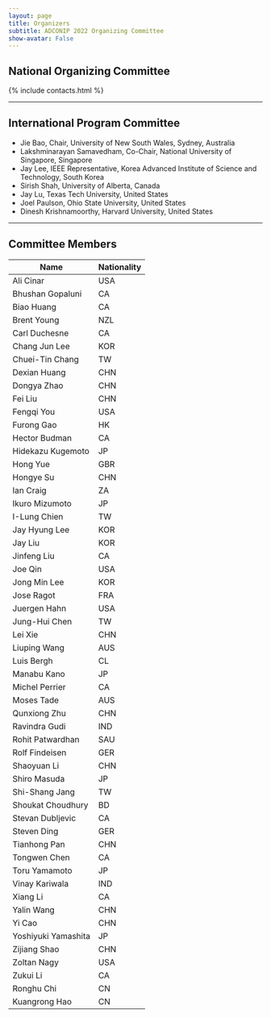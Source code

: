 ```yaml
---
layout: page
title: Organizers
subtitle: ADCONIP 2022 Organizing Committee
show-avatar: False
---
```

 
## National Organizing Committee

{% include contacts.html %}

---

## International Program Committee

- Jie Bao, Chair, University of New South Wales, Sydney, Australia
- Lakshminarayan Samavedham, Co-Chair, National University of Singapore, Singapore 
- Jay Lee, IEEE Representative, Korea Advanced Institute of Science and Technology, South Korea
- Sirish Shah, University of Alberta, Canada
- Jay Lu, Texas Tech University, United States
- Joel Paulson, Ohio State University, United States
- Dinesh Krishnamoorthy, Harvard University, United States

---

## Committee Members

| Name         | Nationality|
|---------------------|-----|
| Ali   Cinar         | USA |
| Bhushan Gopaluni    | CA  |
| Biao Huang          | CA  |
| Brent Young         | NZL |
| Carl Duchesne       | CA  |
| Chang Jun Lee       | KOR |
| Chuei-Tin Chang     | TW  |
| Dexian Huang        | CHN |
| Dongya Zhao         | CHN |
| Fei Liu             | CHN |
| Fengqi You          | USA |
| Furong Gao          | HK  |
| Hector Budman       | CA  |
| Hidekazu Kugemoto   | JP  |
| Hong Yue            | GBR |
| Hongye Su           | CHN |
| Ian Craig           | ZA  |
| Ikuro Mizumoto      | JP  |
| I-Lung Chien        | TW  |
| Jay Hyung Lee       | KOR |
| Jay Liu             | KOR |
| Jinfeng Liu         | CA  |
| Joe Qin             | USA |
| Jong Min Lee        | KOR |
| Jose Ragot          | FRA |
| Juergen Hahn        | USA |
| Jung-Hui Chen       | TW  |
| Lei Xie             | CHN |
| Liuping Wang        | AUS |
| Luis Bergh          | CL  |
| Manabu Kano         | JP  |
| Michel Perrier      | CA  |
| Moses Tade          | AUS |
| Qunxiong Zhu        | CHN |
| Ravindra Gudi       | IND |
| Rohit Patwardhan    | SAU |
| Rolf Findeisen      | GER |
| Shaoyuan Li         | CHN |
| Shiro Masuda        | JP  |
| Shi-Shang Jang      | TW  |
| Shoukat Choudhury   | BD  |
| Stevan Dubljevic    | CA  |
| Steven Ding         | GER |
| Tianhong Pan        | CHN |
| Tongwen Chen        | CA  |
| Toru Yamamoto       | JP  |
| Vinay Kariwala      | IND |
| Xiang Li            | CA  |
| Yalin Wang          | CHN |
| Yi Cao              | CHN |
| Yoshiyuki Yamashita | JP  |
| Zijiang Shao        | CHN |
| Zoltan Nagy         | USA |
| Zukui Li            | CA  |
| Ronghu Chi          | CN  |
| Kuangrong Hao       | CN  |
